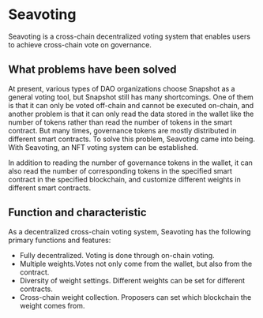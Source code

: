 # Seavoting

Seavoting is a cross-chain decentralized voting system that enables users to achieve cross-chain vote on governance.

## What problems have been solved

At present, various types of DAO organizations choose Snapshot as a general voting tool, but Snapshot still has many shortcomings. One of them is  that it can only be voted off-chain and cannot be executed on-chain, and another problem is that it can only read the data stored in the wallet like the number of tokens rather than read the number of tokens in the smart contract. But many times, governance tokens are mostly distributed in different smart contracts.
To solve this problem, Seavoting came into being. With Seavoting, an NFT voting system can be established. 

In addition to reading the number of governance tokens in the wallet, it can also read the number of corresponding tokens in the specified smart contract in the specified blockchain, and customize different weights in different smart contracts. 

## Function and characteristic

As a decentralized cross-chain voting system, Seavoting has the following primary functions and features:
- Fully decentralized. Voting is done through on-chain voting.
- Multiple weights.Votes not only come from the wallet, but also from the contract.
- Diversity of weight settings. Different weights can be set for different contracts.
- Cross-chain weight collection. Proposers can set which blockchain the weight comes from.
